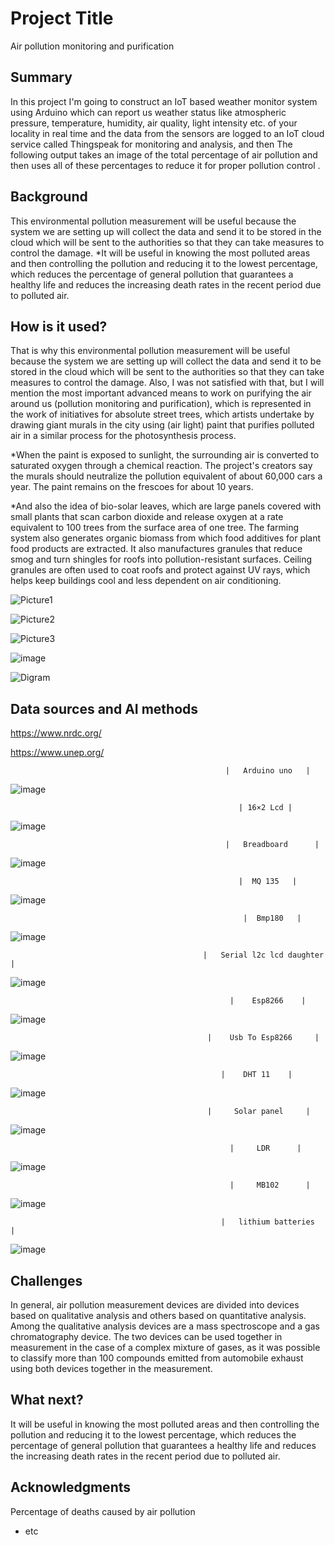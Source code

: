 # Project Title

Air pollution monitoring and purification
## Summary

 In this project I'm going to construct an IoT based weather monitor system using Arduino which can report us weather status like atmospheric pressure, temperature, humidity, air quality, light intensity etc. of your locality in real time and the data from the sensors are logged to an IoT cloud service called Thingspeak for monitoring and analysis, and then The following output takes an image of the total percentage of air pollution and then uses all of these percentages  to reduce  it for proper  pollution control .

## Background

This environmental pollution measurement will be useful because the system we are setting up will collect the data and send it to be stored in the cloud which will be sent to the authorities so that they can take measures to control the damage.
*It will be useful in knowing the most polluted areas and then controlling the pollution and reducing it to the lowest percentage, which reduces the percentage of general pollution that guarantees a healthy life and reduces the increasing death rates in the recent period due to polluted air.


## How is it used?

That is why this environmental pollution measurement will be useful because the system we are setting up will collect the data and send it to be stored in the cloud which will be sent to the authorities so that they can take measures to control the damage.
Also, I was not satisfied with that, but I will mention the most important advanced means to work on purifying the air around us (pollution monitoring and purification), which is represented in the work of initiatives for absolute street trees, which artists undertake by drawing giant murals in the city using (air light) paint that purifies polluted air in a similar process for the photosynthesis process.

*When the paint is exposed to sunlight, the surrounding air is converted to saturated oxygen through a chemical reaction. The project's creators say the murals should neutralize the pollution equivalent of about 60,000 cars a year. The paint remains on the frescoes for about 10 years.

*And also the idea of ​​bio-solar leaves, which are large panels covered with small plants that scan carbon dioxide and release oxygen at a rate equivalent to 100 trees from the surface area of ​​one tree. The farming system also generates organic biomass from which food additives for plant food products are extracted.
It also manufactures granules that reduce smog and turn shingles for roofs into pollution-resistant surfaces. Ceiling granules are often used to coat roofs and protect against UV rays, which helps keep buildings cool and less dependent on air conditioning.


![Picture1](https://user-images.githubusercontent.com/96638371/159126247-25cb7b2a-6d7f-463a-ade8-ca759adb7d77.jpg)

![Picture2](https://user-images.githubusercontent.com/96638371/159126254-38d594e6-d732-441f-9f5c-2f28cc1614c3.png)

![Picture3](https://user-images.githubusercontent.com/96638371/159126267-cd173af4-de65-4990-8eba-9e2572da00b1.png)

![image](https://user-images.githubusercontent.com/96638371/159127152-31280e2c-ec81-4674-bd0e-1ae35d23c393.png)


![Digram](https://user-images.githubusercontent.com/96638371/159127285-b839b749-1e50-4cef-90d2-e7ad41d206f2.jpg)








## Data sources and AI methods
https://www.nrdc.org/

https://www.unep.org/


                                                    |   Arduino uno   |

![image](https://user-images.githubusercontent.com/96638371/159126620-a3c33f60-f053-4ceb-9051-a6fb94ae986e.png)


                                                       | 16×2 Lcd |

![image](https://user-images.githubusercontent.com/96638371/159126641-fd41b8c2-ac53-410e-ad88-afd819d4bf3c.png) 

 
                                                    |   Breadboard      |

![image](https://user-images.githubusercontent.com/96638371/159126652-63333caf-d121-4e8b-be1f-d7f5ea2739da.png) 


                                                       |  MQ 135   |

![image](https://user-images.githubusercontent.com/96638371/159126658-1ee72366-ed5f-4bc5-902d-b1643ef67b0a.png) 


                                                        |  Bmp180   |

![image](https://user-images.githubusercontent.com/96638371/159126681-04d71f44-8bd5-4568-b951-90831b529556.png)


                                               |   Serial l2c lcd daughter  |

![image](https://user-images.githubusercontent.com/96638371/159126690-f0230b98-5457-43b4-af93-151603df54e7.png)

                                                     |    Esp8266    |

![image](https://user-images.githubusercontent.com/96638371/159126698-f1e41204-f0c9-4fe0-9e1b-32b31e9e4827.png)


                                                |    Usb To Esp8266     |

![image](https://user-images.githubusercontent.com/96638371/159126710-e7218d1c-8e10-4e05-b55a-16caaa12cd3d.png)

                                                   |    DHT 11    |

![image](https://user-images.githubusercontent.com/96638371/159126734-69c5bbb2-d40b-4555-93e8-c965edaeae35.png)


                                                |     Solar panel     |

![image](https://user-images.githubusercontent.com/96638371/159126739-f20b3dda-ee65-4154-b00a-2b5e8297abb4.png)


                                                     |     LDR      | 

![image](https://user-images.githubusercontent.com/96638371/159126747-f35fd653-a56f-422a-b8a1-6245331a98a3.png)


                                                     |     MB102      |

![image](https://user-images.githubusercontent.com/96638371/159126756-97570f0e-b647-4b7e-8f7a-2fa1ef05a069.png)


                                                   |   lithium batteries     |
![image](https://user-images.githubusercontent.com/96638371/159126777-701826df-f185-4112-8f37-3c86d5717353.png)



## Challenges

In general, air pollution measurement devices are divided into devices based on qualitative analysis and others based on quantitative analysis. Among the qualitative analysis devices are a mass spectroscope and a gas chromatography device. The two devices can be used together in measurement in the case of a complex mixture of gases, as it was possible to classify more than 100 compounds emitted from automobile exhaust using both devices together in the measurement.
## What next?

It will be useful in knowing the most polluted areas and then controlling the pollution and reducing it to the lowest percentage, which reduces the percentage of general pollution that guarantees a healthy life and reduces the increasing death rates in the recent period due to polluted air.

## Acknowledgments
Percentage of deaths caused by air pollution

 
* etc
